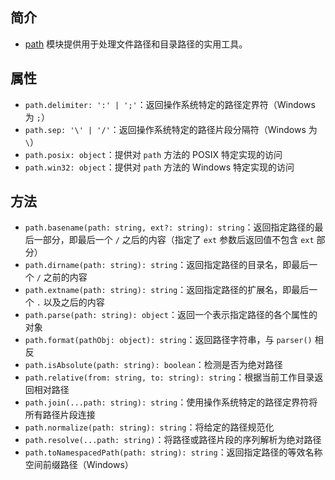 ## 简介

+ [path](http://nodejs.cn/api/path.html) 模块提供用于处理文件路径和目录路径的实用工具。




## 属性

+ `path.delimiter: ':' | ';'`：返回操作系统特定的路径定界符（Windows 为 `;`）
+ `path.sep: '\' | '/'`：返回操作系统特定的路径片段分隔符（Windows 为 `\`）
+ `path.posix: object`：提供对 `path` 方法的 POSIX 特定实现的访问
+ `path.win32: object`：提供对 `path` 方法的 Windows 特定实现的访问




## 方法

+ `path.basename(path: string, ext?: string): string`：返回指定路径的最后一部分，即最后一个 `/` 之后的内容（指定了 `ext` 参数后返回值不包含 `ext` 部分）
+ `path.dirname(path: string): string`：返回指定路径的目录名，即最后一个 `/` 之前的内容
+ `path.extname(path: string): string`：返回指定路径的扩展名，即最后一个 `.` 以及之后的内容
+ `path.parse(path: string): object`：返回一个表示指定路径的各个属性的对象
+ `path.format(pathObj: object): string`：返回路径字符串，与 `parser()` 相反
+ `path.isAbsolute(path: string): boolean`：检测是否为绝对路径
+ `path.relative(from: string, to: string): string`：根据当前工作目录返回相对路径
+ `path.join(...path: string): string`：使用操作系统特定的路径定界符将所有路径片段连接
+ `path.normalize(path: string): string`：将给定的路径规范化
+ `path.resolve(...path: string)`：将路径或路径片段的序列解析为绝对路径
+ `path.toNamespacedPath(path: string): string`：返回指定路径的等效名称空间前缀路径（Windows）

